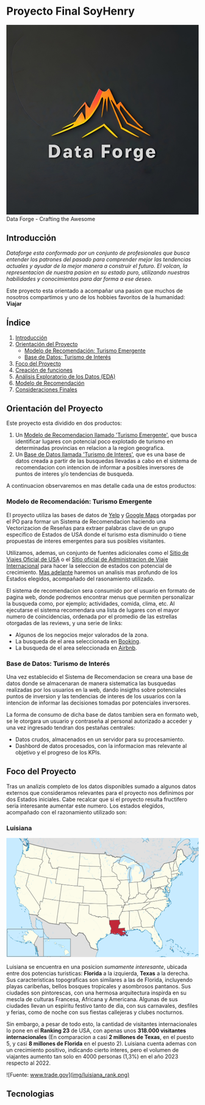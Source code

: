 
# Proyecto Final SoyHenry

![Data Forge - Crafting the Awesome](img/data-forge-logo.jpg)
Data Forge - Crafting the Awesome


## Introducción
*Dataforge esta conformado por un conjunto de profesionales que busca entender los patrones del pasado para comprender mejor las tendencias actuales y ayudar de la mejor manera a construir el futuro.
El volcan, la representacion de nuestra pasion en su estado puro, utilizando nuestras habilidades y conocimientos para dar forma a ese deseo.*

Este proyecto esta orientado a acompañar una pasion que muchos de nosotros compartimos y uno de los hobbies favoritos de la humanidad: **Viajar**

## Índice
1. [Introducción](#introducción)
2. [Orientación del Proyecto](#orientación-del-proyecto)
   - [Modelo de Recomendación: Turismo Emergente](#modelo-de-recomendación-turismo-emergente)
   - [Base de Datos: Turismo de Interés](#base-de-datos-turismo-de-interés)
3. [Foco del Proyecto](#foco-del-proyecto)
4. [Creación de funciones](#creación-de-funciones)
5. [Análisis Exploratorio de los Datos (EDA)](#análisis-exploratorio-de-los-datos-eda)
6. [Modelo de Recomendación](#modelo-de-recomendación)
7. [Consideraciones Finales](#consideraciones-finales)

## Orientación del Proyecto
Este proyecto esta dividido en dos productos:
1. Un [Modelo de Recomendacion llamado 'Turismo Emergente'](#modelo-de-recomendacion:-turismo-emergente), que busca identificar lugares con potencial poco explotado de turismo en determinadas provincias en relacion a la region geografica.
2. Un [Base de Datos llamada 'Turismo de Interes'](#base-de-datos:-turismo-de-interes), que es una base de datos creada a partir de las busquedas llevadas a cabo en el sistema de recomendacion con intencion de informar a posibles inversores de puntos de interes y/o tendencias de busqueda.

A continuacion observaremos en mas detalle cada una de estos productos:

### Modelo de Recomendación: Turismo Emergente
El proyecto utiliza las bases de datos de [Yelp](https://www.yelp.com/) y [Google Maps](https://www.google.com/maps) otorgadas por el PO para formar un Sistema de Recomendacion haciendo una Vectorizacion de Reseñas para extraer palabras clave de un grupo especifico de Estados de USA donde el turismo esta disminuido o tiene propuestas de interes emergentes para sus posibles visitantes.

Utilizamos, ademas, un conjunto de fuentes adicionales como el [Sitio de Viajes Oficial de USA](https://www.visittheusa.com/) o el [Sitio oficial de Administracion de Viaje Internacional](https://www.trade.gov/) para hacer la seleccion de estados con potencial de crecimiento. [Mas adelante](#foco-del-proyecto) haremos un analisis mas profundo de los Estados elegidos, acompañado del rasonamiento utilizado.

El sistema de recomendacion sera consumido por el usuario en formato de pagina web, donde podremos encontrar menus que permiten personalizar la busqueda como, por ejemplo; actividades, comida, clima, etc. Al ejecutarse el sistema recomendara una lista de lugares con el mayor numero de coincidencias, ordenada por el promedio de las estrellas otorgadas de las reviews, y una serie de links:
- Algunos de los negocios mejor valorados de la zona.
- La busqueda de el area seleccionada en [Booking](https://booking.com/).
- La busqueda de el area seleccionada en [Airbnb](https://www.airbnb.com).

### Base de Datos: Turismo de Interés
Una vez establecido el Sistema de Recomendacion se creara una base de datos donde se almacenaran de manera sistematica las busquedas realizadas por los usuarios en la web, dando insigths sobre potenciales puntos de inversion y las tendencias de interes de los usuarios con la intencion de informar las decisiones tomadas por potenciales inversores.

La forma de consumo de dicha base de datos tambien sera en formato web, se le otorgara un usuario y contraseña al personal autorizado a acceder y una vez ingresado tendran dos pestañas centrales:
- Datos crudos, almacenados en un servidor para su procesamiento.
- Dashbord de datos procesados, con la informacion mas relevante al objetivo y el progreso de los KPIs.

## Foco del Proyecto
Tras un analizis completo de los datos disponibles sumado a algunos datos externos que consideramos relevantes para el proyecto nos definimos por dos Estados iniciales. Cabe recalcar que si el proyecto resulta fructifero seria interesante aumentar este numero. Los estados elegidos, acompañado con el razonamiento utilizado son:

### Luisiana

![Luisiana en el mapa](img/luisiana_maploc.png)

Luisiana se encuentra en una posicion *sumamente interesante*, ubicada entre dos potencias turisticas: **Florida** a la izquierda, **Texas** a la derecha.
Sus caracteristicas topograficas son similares a las de Florida, incluyendo playas caribeñas, bellos bosques tropicales y asombrosos pantanos. Sus ciudades son pintorescas, con una hermosa arquitectura inspirda en su mescla de culturas Francesa, Africana y Americana.
Algunas de sus ciudades llevan un espiritu festivo tanto de dia, con sus carnavales, desfiles y ferias, como de noche con sus fiestas callejeras y clubes nocturnos.

Sin embargo, a pesar de todo esto, la cantidad de visitantes internacionales lo pone en el **Ranking 23** de USA, con apenas unos **318.000 visitantes internacionales** (En comparacion a casi **2 millones de Texas**, en el puesto 5, y casi **8 millones de Florida** en el puesto 2).
Luisiana cuenta ademas con un crecimiento positivo, indicando cierto interes, pero el volumen de viajantes aumento tan solo en 4000 personas (1,3%) en el año 2023 respecto al 2022.

![Fuente: www.trade.gov](img/luisiana_rank.png)

## Tecnologias